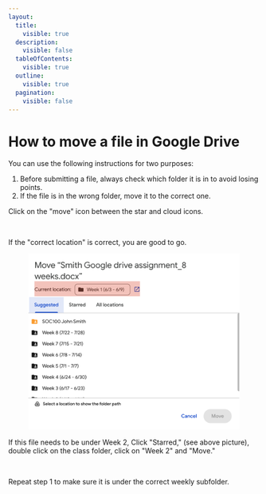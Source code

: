```yaml
---
layout:
  title:
    visible: true
  description:
    visible: false
  tableOfContents:
    visible: true
  outline:
    visible: true
  pagination:
    visible: false
---
```


# How to move a file in Google Drive

You can use the following instructions for two purposes:

1. Before submitting a file, always check which folder it is in to avoid losing points.
2. If the file is in the wrong folder, move it to the correct one.

Click on the "move" icon between the star and cloud icons.

<figure><img src="../../.gitbook/assets/Screenshot 2024-05-29 at 10.45.32 AM.png" alt=""><figcaption></figcaption></figure>

If the "correct location" is correct, you are good to go.

<figure><img src="../../.gitbook/assets/ss_2024-05-29 10.52.32.png" alt=""><figcaption></figcaption></figure>

If this file needs to be under Week 2, Click "Starred," (see above picture), double click on the class folder, click on "Week 2" and "Move."

<figure><img src="../../.gitbook/assets/Screenshot 2024-05-29 at 10.55.58 AM.png" alt=""><figcaption></figcaption></figure>

Repeat step 1 to make sure it is under the correct weekly subfolder.

